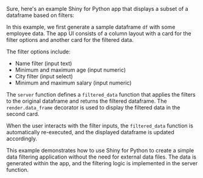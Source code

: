 Sure, here's an example Shiny for Python app that displays a subset of a dataframe based on filters:



In this example, we first generate a sample dataframe `df` with some employee data. The app UI consists of a column layout with a card for the filter options and another card for the filtered data.

The filter options include:
- Name filter (input text)
- Minimum and maximum age (input numeric)
- City filter (input select)
- Minimum and maximum salary (input numeric)

The `server` function defines a `filtered_data` function that applies the filters to the original dataframe and returns the filtered dataframe. The `render.data_frame` decorator is used to display the filtered data in the second card.

When the user interacts with the filter inputs, the `filtered_data` function is automatically re-executed, and the displayed dataframe is updated accordingly.

This example demonstrates how to use Shiny for Python to create a simple data filtering application without the need for external data files. The data is generated within the app, and the filtering logic is implemented in the server function.